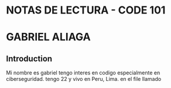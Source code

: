 # NOTAS DE LECTURA - CODE 101 

# GABRIEL ALIAGA

## Introduction 

Mi nombre es gabriel tengo interes en  codigo especialmente en ciberseguridad. tengo 22 y vivo en Peru, Lima.
en el file llamado 


